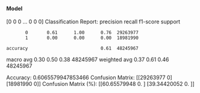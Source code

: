 #### Model
[0 0 0 ... 0 0 0]
Classification Report:
              precision    recall  f1-score   support

           0       0.61      1.00      0.76  29263977
           1       0.00      0.00      0.00  18981990

    accuracy                           0.61  48245967
   macro avg       0.30      0.50      0.38  48245967
weighted avg       0.37      0.61      0.46  48245967

Accuracy: 0.6065579947853466
Confusion Matrix:
[[29263977        0]
 [18981990        0]]
Confusion Matrix (%):
[[60.65579948  0.        ]
 [39.34420052  0.        ]]
